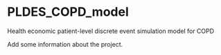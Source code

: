 # PLDES_COPD_model
Health economic patient-level discrete event simulation model for COPD

Add some information about the project.
